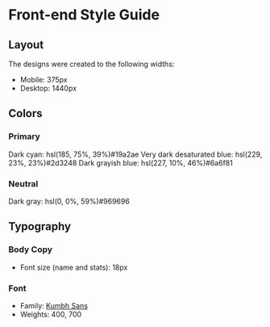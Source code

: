 # Front-end Style Guide

## Layout

The designs were created to the following widths:

- Mobile: 375px
- Desktop: 1440px

## Colors

### Primary

Dark cyan: hsl(185, 75%, 39%)#19a2ae
Very dark desaturated blue: hsl(229, 23%, 23%)#2d3248
Dark grayish blue: hsl(227, 10%, 46%)#6a6f81

### Neutral

Dark gray: hsl(0, 0%, 59%)#969696

## Typography

### Body Copy

- Font size (name and stats): 18px

### Font

- Family: [Kumbh Sans](https://fonts.google.com/specimen/Kumbh+Sans)
- Weights: 400, 700

